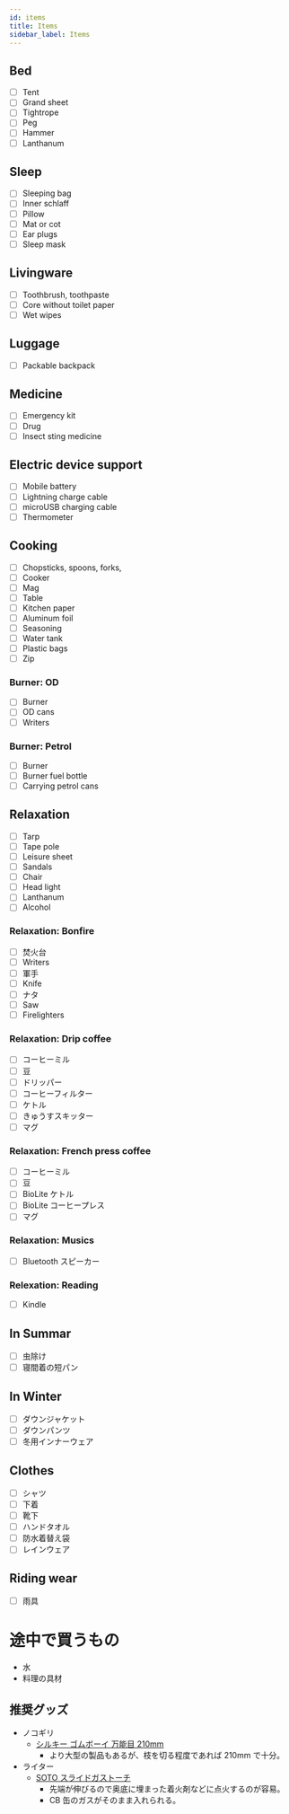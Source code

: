 ```yaml
---
id: items
title: Items
sidebar_label: Items
---
```

## Bed

* [ ] Tent
* [ ] Grand sheet
* [ ] Tightrope
* [ ] Peg
* [ ] Hammer
* [ ] Lanthanum

## Sleep

* [ ] Sleeping bag
* [ ] Inner schlaff
* [ ] Pillow
* [ ] Mat or cot
* [ ] Ear plugs
* [ ] Sleep mask

## Livingware

* [ ] Toothbrush, toothpaste
* [ ] Core without toilet paper
* [ ] Wet wipes

## Luggage

* [ ] Packable backpack

## Medicine

* [ ] Emergency kit
* [ ] Drug
* [ ] Insect sting medicine

## Electric device support

* [ ] Mobile battery
* [ ] Lightning charge cable
* [ ] microUSB charging cable
* [ ] Thermometer

## Cooking

* [ ] Chopsticks, spoons, forks,
* [ ] Cooker
* [ ] Mag
* [ ] Table
* [ ] Kitchen paper
* [ ] Aluminum foil
* [ ] Seasoning
* [ ] Water tank
* [ ] Plastic bags
* [ ] Zip

### Burner: OD

* [ ] Burner
* [ ] OD cans
* [ ] Writers

### Burner: Petrol

* [ ] Burner
* [ ] Burner fuel bottle
* [ ] Carrying petrol cans

## Relaxation

* [ ] Tarp
* [ ] Tape pole
* [ ] Leisure sheet
* [ ] Sandals
* [ ] Chair
* [ ] Head light
* [ ] Lanthanum
* [ ] Alcohol

### Relaxation: Bonfire

* [ ] 焚火台
* [ ] Writers
* [ ] 軍手
* [ ] Knife
* [ ] ナタ
* [ ] Saw
* [ ] Firelighters

### Relaxation: Drip coffee

* [ ] コーヒーミル
* [ ] 豆
* [ ] ドリッパー
* [ ] コーヒーフィルター
* [ ] ケトル
* [ ] きゅうすスキッター
* [ ] マグ

### Relaxation: French press coffee

* [ ] コーヒーミル
* [ ] 豆
* [ ] BioLite ケトル
* [ ] BioLite コーヒープレス
* [ ] マグ

### Relaxation: Musics

* [ ] Bluetooth スピーカー

### Relexation: Reading

* [ ] Kindle

## In Summar

* [ ] 虫除け
* [ ] 寝間着の短パン

## In Winter

* [ ] ダウンジャケット
* [ ] ダウンパンツ
* [ ] 冬用インナーウェア

## Clothes

* [ ] シャツ
* [ ] 下着
* [ ] 靴下
* [ ] ハンドタオル
* [ ] 防水着替え袋
* [ ] レインウェア

## Riding wear

* [ ] 雨具

# 途中で買うもの

* 水
* 料理の具材

## 推奨グッズ

* ノコギリ 
  * [シルキー ゴムボーイ 万能目 210mm](https://www.amazon.co.jp/dp/B000CEAX8S/) 
    * より大型の製品もあるが、枝を切る程度であれば 210mm で十分。
* ライター 
  * [SOTO スライドガストーチ](https://www.amazon.co.jp/dp/B004WMPFWA/) 
    * 先端が伸びるので奥底に埋まった着火剤などに点火するのが容易。
    * CB 缶のガスがそのまま入れられる。
